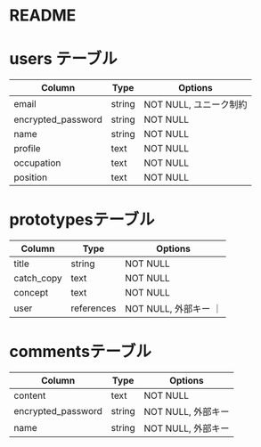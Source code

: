 # README

# users テーブル

| Column             | Type           | Options                      |
| ------------------ | ------------   | --------------------------   |
| email              | string         | NOT NULL, ユニーク制約         |
| encrypted_password | string         | NOT NULL                     |
| name               | string         | NOT NULL                     |
| profile            | text           | NOT NULL                     |
| occupation         | text           | NOT NULL                     |
| position           | text           | NOT NULL                     |


# prototypesテーブル


| Column             | Type           | Options                      |
| ------------------ | ------------   | --------------------------   |
| title              | string         | NOT NULL                     |
| catch_copy         | text           | NOT NULL                     |
| concept            | text           | NOT NULL                     |
| user               | references     | NOT NULL, 外部キー            ｜

# commentsテーブル

| Column             | Type           | Options                      |
| ------------------ | ------------   | --------------------------   |
| content            | text           | NOT NULL                     |
| encrypted_password | string         | NOT NULL, 外部キー            | 
| name               | string         | NOT NULL, 外部キー            |